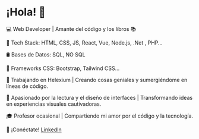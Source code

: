 # ¡Hola! 👋

💻 Web Developer | Amante del código y los libros 📚

🔧 Tech Stack: HTML, CSS, JS, React, Vue, Node.js, .Net , PHP...

🛢️ Bases de Datos: SQL, NO SQL

📐 Frameworks CSS: Bootstrap, Tailwind CSS...

💼 Trabajando en Helexium | Creando cosas geniales y sumergiéndome en líneas de código.

📖 Apasionado por la lectura y el diseño de interfaces | Transformando ideas en experiencias visuales cautivadoras.

🎓 Profesor ocasional | Compartiendo mi amor por el código y la tecnología.

📱 ¡Conéctate! [LinkedIn](https://www.linkedin.com/in/lrapa99)
